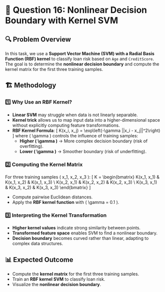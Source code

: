 # 📌 Question 16: Nonlinear Decision Boundary with Kernel SVM

## 🔍 Problem Overview
In this task, we use a **Support Vector Machine (SVM) with a Radial Basis Function (RBF) kernel** to classify loan risk based on `Age` and `CreditScore`. The goal is to determine the **nonlinear decision boundary** and compute the kernel matrix for the first three training samples.

## 🏗️ Methodology
### 1️⃣ Why Use an RBF Kernel?
- **Linear SVM** may struggle when data is not linearly separable.
- **Kernel trick** allows us to map input data into a higher-dimensional space without explicitly computing feature transformations.
- **RBF Kernel Formula**:
  \[
  K(x_i, x_j) = \exp\left(-\gamma ||x_i - x_j||^2\right)
  \]
  where \( \gamma \) controls the influence of training samples:
  - **Higher \( \gamma \)** → More complex decision boundary (risk of overfitting).
  - **Lower \( \gamma \)** → Smoother boundary (risk of underfitting).

### 2️⃣ Computing the Kernel Matrix
For three training samples \( x_1, x_2, x_3 \):
\[
K = \begin{bmatrix} K(x_1, x_1) & K(x_1, x_2) & K(x_1, x_3) \\ K(x_2, x_1) & K(x_2, x_2) & K(x_2, x_3) \\ K(x_3, x_1) & K(x_3, x_2) & K(x_3, x_3) \end{bmatrix}
\]
- Compute pairwise Euclidean distances.
- Apply the **RBF kernel function** with \( \gamma = 0.1 \).

### 3️⃣ Interpreting the Kernel Transformation
- **Higher kernel values** indicate strong similarity between points.
- **Transformed feature space** enables SVM to find a nonlinear boundary.
- **Decision boundary** becomes curved rather than linear, adapting to complex data structures.

## 📊 Expected Outcome
- Compute the **kernel matrix** for the first three training samples.
- Train an **RBF kernel SVM** to classify loan risk.
- Visualize the **nonlinear decision boundary**.